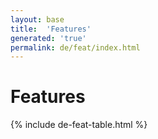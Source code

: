 ```yaml
---
layout: base
title:  'Features'
generated: 'true'
permalink: de/feat/index.html
---
```


# Features

{% include de-feat-table.html %}
